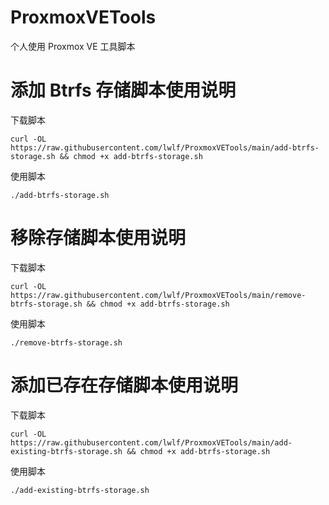 # ProxmoxVETools
个人使用 Proxmox VE 工具脚本

# 添加 Btrfs 存储脚本使用说明

下载脚本

```shell
curl -OL https://raw.githubusercontent.com/lwlf/ProxmoxVETools/main/add-btrfs-storage.sh && chmod +x add-btrfs-storage.sh
```

使用脚本

```shell
./add-btrfs-storage.sh
```

# 移除存储脚本使用说明

下载脚本

```shell
curl -OL https://raw.githubusercontent.com/lwlf/ProxmoxVETools/main/remove-btrfs-storage.sh && chmod +x add-btrfs-storage.sh
```

使用脚本

```shell
./remove-btrfs-storage.sh
```

# 添加已存在存储脚本使用说明

下载脚本

```shell
curl -OL https://raw.githubusercontent.com/lwlf/ProxmoxVETools/main/add-existing-btrfs-storage.sh && chmod +x add-btrfs-storage.sh
```

使用脚本

```shell
./add-existing-btrfs-storage.sh
```
